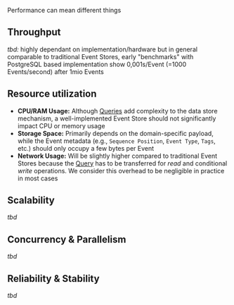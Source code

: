 Performance can mean different things

## Throughput

*tbd:* highly dependant on implementation/hardware but in general comparable to traditional Event Stores, early "benchmarks" with PostgreSQL based implementation show 0,001s/Event (=1000 Events/second) after 1mio Events

## Resource utilization

- **CPU/RAM Usage:** Although [Queries](../specification.md#query) add complexity to the data store mechanism, a well-implemented Event Store should not significantly impact CPU or memory usage
- **Storage Space:** Primarily depends on the domain-specific payload, while the Event metadata (e.g., `Sequence Position`, `Event Type`, `Tags`, etc.) should only occupy a few bytes per Event
- **Network Usage:** Will be slightly higher compared to traditional Event Stores because the [Query](../specification.md#query) has to be transferred for *read* and conditional *write* operations. We consider this overhead to be negligible in practice in most cases

## Scalability

*tbd*

## Concurrency & Parallelism

*tbd*

## Reliability & Stability

*tbd*